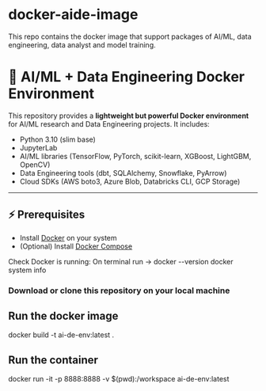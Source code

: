 # docker-aide-image
This repo contains the docker image that support packages of AI/ML, data engineering, data analyst and model training.


# 🐳 AI/ML + Data Engineering Docker Environment

This repository provides a **lightweight but powerful Docker environment** for
AI/ML research and Data Engineering projects. It includes:

- Python 3.10 (slim base)
- JupyterLab
- AI/ML libraries (TensorFlow, PyTorch, scikit-learn, XGBoost, LightGBM, OpenCV)
- Data Engineering tools (dbt, SQLAlchemy, Snowflake, PyArrow)
- Cloud SDKs (AWS boto3, Azure Blob, Databricks CLI, GCP Storage)

---

## ⚡ Prerequisites

- Install [Docker](https://docs.docker.com/get-docker/) on your system
- (Optional) Install [Docker Compose](https://docs.docker.com/compose/)

Check Docker is running:
On terminal run ->
docker --version
docker system info


### Download or clone this repository on your local machine

## Run the docker image
docker build -t ai-de-env:latest .

## Run the container
docker run -it -p 8888:8888 -v $(pwd):/workspace ai-de-env:latest

